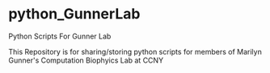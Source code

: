# python_GunnerLab
Python Scripts For Gunner Lab

This Repository is for sharing/storing python scripts for members of Marilyn Gunner's Computation Biophyics Lab at CCNY
